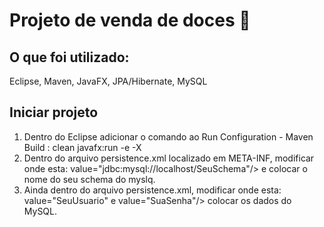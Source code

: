 # Projeto de venda de doces 🍭
 
## O que foi utilizado:

Eclipse,
Maven,
JavaFX,
JPA/Hibernate,
MySQL

 
## Iniciar projeto 

1. Dentro do Eclipse adicionar o comando ao Run Configuration - Maven Build : clean javafx:run -e -X
2. Dentro do arquivo persistence.xml localizado em META-INF, modificar onde esta: value="jdbc:mysql://localhost/SeuSchema"/> e colocar o nome do seu schema do myslq.
3. Ainda dentro do arquivo persistence.xml, modificar onde esta: value="SeuUsuario" e value="SuaSenha"/> colocar os dados do MySQL.
